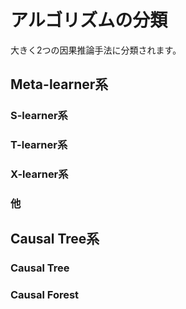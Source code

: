 # アルゴリズムの分類
大きく2つの因果推論手法に分類されます。
## Meta-learner系  
### S-learner系
### T-learner系
### X-learner系
### 他
## Causal Tree系
### Causal Tree
### Causal Forest
